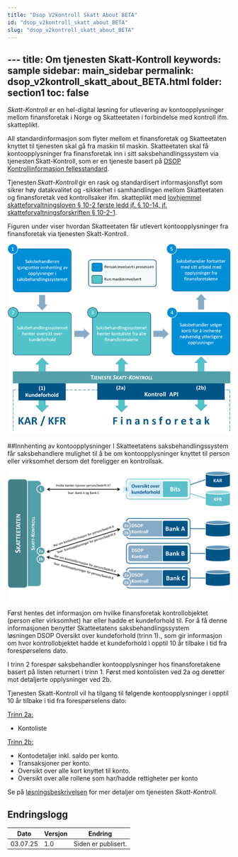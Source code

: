 ```yaml
---
title: "Dsop V2kontroll Skatt About BETA"
id: "dsop_v2kontroll_skatt_about_BETA"
slug: "dsop_v2kontroll_skatt_about_BETA"
---
```


﻿---
title: Om tjenesten Skatt-Kontroll
keywords: sample
sidebar: main_sidebar
permalink: dsop_v2kontroll_skatt_about_BETA.html
folder: section1
toc: false
---

*Skatt-Kontroll* er en hel-digital løsning for utlevering av kontoopplysninger mellom finansforetak i Norge og Skatteetaten i forbindelse med kontroll ifm. skatteplikt. 

All standardinformasjon som flyter mellom et finansforetak og Skatteetaten knyttet til tjenesten skal gå fra maskin til maskin. Skatteetaten skal få kontoopplysninger fra finansforetak inn i sitt saksbehandlingssystem via tjenesten Skatt-Kontroll, som er en tjeneste basert på [DSOP Kontrollinformasjon fellesstandard](https://dokumentasjon.dsop.no/dsop_v2fellesstandard_om.html).

Tjenesten *Skatt-Kontroll* gir en rask og standardisert informasjonsflyt som sikrer høy datakvalitet og -sikkerhet i samhandlingen mellom Skatteetaten og finansforetak ved kontrollsaker ifm. skatteplikt med [lovhjemmel skatteforvaltningsloven § 10-2 første ledd jf. § 10-14, jf. skatteforvaltningsforskriften § 10-2-1](https://dokumentasjon.dsop.no/dsop_v2kontroll_skatt_juridisk.html).

Figuren under viser hvordan Skatteetaten får utlevert kontoopplysninger fra finansforetak via tjenesten Skatt-Kontroll. 


[![alt text](images/skatt_kontroll_01-1.png)](images/skatt_kontroll_01-1.png)


##Innhenting av kontoopplysninger
I Skatteetatens saksbehandlingssystem får saksbehandlere mulighet til å be om kontoopplysninger knyttet til person eller virksomhet dersom det foreligger en kontrollsak. 

[![alt text](images/skatt_kontroll_01-2.png)](images/skatt_kontroll_01-2.png)

Først hentes det informasjon om hvilke finansforetak kontrollobjektet (person eller virksomhet) har eller hadde et kundeforhold til. For å få denne informasjonen benytter Skatteetatens saksbehandlingssystem løsningen DSOP Oversikt over kundeforhold (trinn 1)., som gir informasjon om hvor kontrollobjektet hadde et kundeforhold i opptil 10 år tilbake i tid fra forespørselens dato. 

I trinn 2 forespør saksbehandler kontoopplysninger hos finansforetakene basert på listen returnert i trinn 1. Først med kontolisten ved 2a og deretter mot detaljerte opplysninger ved 2b.

Tjenesten Skatt-Kontroll vil ha tilgang til følgende kontoopplysninger i opptil 10 år tilbake i tid fra forespørselens dato: 

<u>Trinn 2a:</u>
* Kontoliste


<u>Trinn 2b:</u>
* Kontodetaljer inkl. saldo per konto.
* Transaksjoner per konto.
* Oversikt over alle kort knyttet til konto.
* Oversikt over alle rollene som har/hadde rettigheter per konto

Se på [løsningsbeskrivelsen](https://dokumentasjon.dsop.no/dsop_v2kontroll_skatt_l%C3%B8sningsbeskrivelse.html) for mer detaljer om 
tjenesten *Skatt-Kontroll*.   


## Endringslogg

| Dato     | Versjon | Endring                                      |
|----------|---------|----------------------------------------------|
| 03.07.25 | 1.0     | Siden er publisert. |
